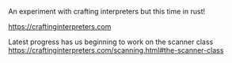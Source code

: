 An experiment with crafting interpreters but this time in rust!

https://craftinginterpreters.com

Latest progress has us beginning to work on the scanner class
https://craftinginterpreters.com/scanning.html#the-scanner-class